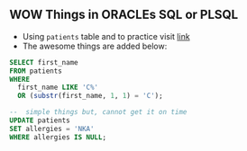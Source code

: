 ## WOW Things in ORACLEs SQL or PLSQL
* Using `patients` table and to practice visit [link](https://www.sql-practice.com/)
* The awesome things are added below:
```sql
SELECT first_name
FROM patients
WHERE
  first_name LIKE 'C%'
  OR (substr(first_name, 1, 1) = 'C');

--  simple things but, cannot get it on time
UPDATE patients
SET allergies = 'NKA'
WHERE allergies IS NULL;
```
